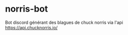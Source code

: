 # norris-bot

Bot discord générant des blagues de chuck norris via l'api https://api.chucknorris.io/
